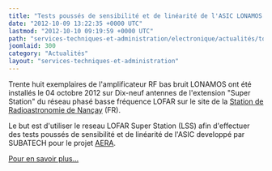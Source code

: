 ```yaml
---
title: "Tests poussés de sensibilité et de linéarité de l'ASIC LONAMOS sur LSS"
date: "2012-10-09 13:22:35 +0000 UTC"
lastmod: "2012-10-10 09:19:59 +0000 UTC"
path: "services-techniques-et-administration/electronique/actualités/toto.md"
joomlaid: 300
category: "Actualités"
layout: "services-techniques-et-administration"
---
```

Trente huit exemplaires de l'amplificateur RF bas bruit LONAMOS ont été installés le 04 octobre 2012 sur Dix-neuf antennes de l'extension "Super Station" du réseau phasé basse fréquence LOFAR sur le site de la [Station de Radioastronomie de Nançay](http://www.obs-nancay.fr "Station de Radioastronomie de Nançay") (FR).

Le but est d'utiliser le reseau LOFAR Super Station (LSS) afin d'effectuer des tests poussés de sensibilité et de linéarité de l'ASIC developpé par SUBATECH pour le projet [AERA](/recherche/astro/astro-presentation).

[Pour en savoir plus...](http://www.obs-nancay.fr/index.php?option=com_content&view=category&layout=blog&id=68&Itemid=211 "Installation de l'amplificateur -Subatech D.Charrier- sur MR-03")
